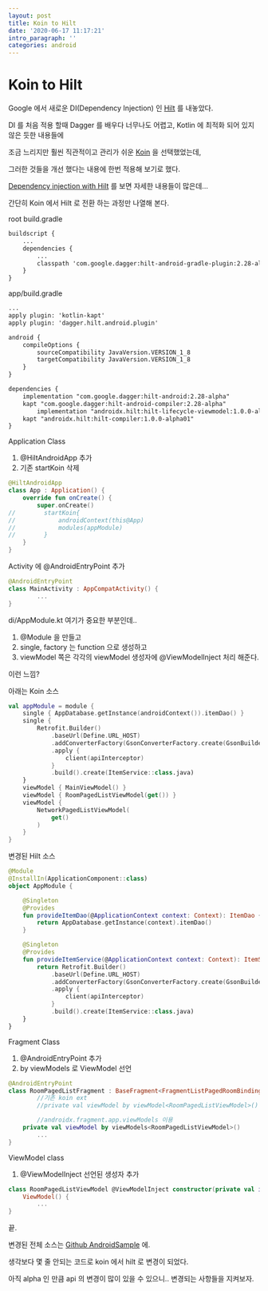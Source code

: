 ```yaml
---
layout: post
title: Koin to Hilt
date: '2020-06-17 11:17:21'
intro_paragraph: ''
categories: android
---
```

# Koin to Hilt

Google 에서 새로운 DI(Dependency Injection) 인 [Hilt](https://medium.com/androiddevelopers/dependency-injection-on-android-with-hilt-67b6031e62d) 를 내놓았다.

DI 를 처음 적용 할때 Dagger 를 배우다 너무나도 어렵고, Kotlin 에 최적화 되어 있지 않은 듯한 내용들에

조금 느리지만 훨씬 직관적이고 관리가 쉬운 [Koin](https://insert-koin.io/) 을 선택했었는데,

그러한 것들을 개선 했다는 내용에 한번 적용해 보기로 했다.

[Dependency injection with Hilt](https://developer.android.com/training/dependency-injection/hilt-android) 를 보면 자세한 내용들이 많은데...

간단히 Koin 에서 Hilt 로 전환 하는 과정만 나열해 본다.

root build.gradle

```xml
buildscript {
    ...
    dependencies {
        ...
        classpath 'com.google.dagger:hilt-android-gradle-plugin:2.28-alpha'
    }
}
```

app/build.gradle

```xml
...
apply plugin: 'kotlin-kapt'
apply plugin: 'dagger.hilt.android.plugin'

android {
    compileOptions {
        sourceCompatibility JavaVersion.VERSION_1_8
        targetCompatibility JavaVersion.VERSION_1_8
    }
}

dependencies {
    implementation "com.google.dagger:hilt-android:2.28-alpha"
    kapt "com.google.dagger:hilt-android-compiler:2.28-alpha"
		implementation "androidx.hilt:hilt-lifecycle-viewmodel:1.0.0-alpha01"
    kapt "androidx.hilt:hilt-compiler:1.0.0-alpha01"
}
```

Application Class

1. @HiltAndroidApp 추가
2. 기존 startKoin 삭제

```kotlin
@HiltAndroidApp
class App : Application() {
    override fun onCreate() {
        super.onCreate()
//        startKoin{
//            androidContext(this@App)
//            modules(appModule)
//        }
    }
}
```

Activity 에 @AndroidEntryPoint 추가

```kotlin
@AndroidEntryPoint
class MainActivity : AppCompatActivity() {
		...
}
```

di/AppModule.kt 여기가 중요한 부분인데..

1. @Module 을 만들고
2. single, factory 는 function 으로 생성하고
3. viewModel 쪽은 각각의 viewModel 생성자에 @ViewModelInject 처리 해준다.

이런 느낌?

아래는 Koin 소스

```kotlin
val appModule = module {
    single { AppDatabase.getInstance(androidContext()).itemDao() }
    single {
        Retrofit.Builder()
            .baseUrl(Define.URL_HOST)
            .addConverterFactory(GsonConverterFactory.create(GsonBuilder().create()))
            .apply {
                client(apiInterceptor)
            }
            .build().create(ItemService::class.java)
    }
    viewModel { MainViewModel() }
    viewModel { RoomPagedListViewModel(get()) }
    viewModel {
        NetworkPagedListViewModel(
            get()
        )
    }
}
```

변경된 Hilt 소스

```kotlin
@Module
@InstallIn(ApplicationComponent::class)
object AppModule {

    @Singleton
    @Provides
    fun provideItemDao(@ApplicationContext context: Context): ItemDao {
        return AppDatabase.getInstance(context).itemDao()
    }

    @Singleton
    @Provides
    fun provideItemService(@ApplicationContext context: Context): ItemService {
        return Retrofit.Builder()
            .baseUrl(Define.URL_HOST)
            .addConverterFactory(GsonConverterFactory.create(GsonBuilder().create()))
            .apply {
                client(apiInterceptor)
            }
            .build().create(ItemService::class.java)
    }
}
```

Fragment Class

1. @AndroidEntryPoint 추가
2. by viewModels 로 ViewModel 선언

```kotlin
@AndroidEntryPoint
class RoomPagedListFragment : BaseFragment<FragmentListPagedRoomBinding>() {
		//기존 koin ext
		//private val viewModel by viewModel<RoomPagedListViewModel>()

		//androidx.fragment.app.viewModels 이용
    private val viewModel by viewModels<RoomPagedListViewModel>()
		...
}
```

ViewModel class

1. @ViewModelInject 선언된 생성자 추가

```kotlin
class RoomPagedListViewModel @ViewModelInject constructor(private val itemDao: ItemDao) :
    ViewModel() {
		...
}
```

끝.

변경된 전체 소스는 [Github AndroidSample](https://github.com/junsucom/AndroidSample/commit/8b611ed139067ec183c924b936536308c1046ce5) 에.

생각보다 몇 줄 안되는 코드로 koin 에서 hilt 로 변경이 되었다.

아직 alpha 인 만큼 api 의 변경이 많이 있을 수 있으니.. 변경되는 사항들을 지켜보자.